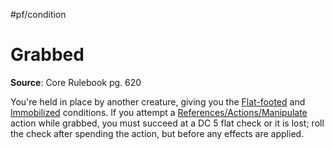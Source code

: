 #pf/condition 
# Grabbed
**Source**: Core Rulebook pg. 620

You're held in place by another creature, giving you the [Flat-footed](Flat-footed.md) and [Immobilized](Immobilized.md) conditions. If you attempt a [References/Actions/Manipulate](References/Actions/Manipulate) action while grabbed, you must succeed at a DC 5 flat check or it is lost; roll the check after spending the action, but before any effects are applied.